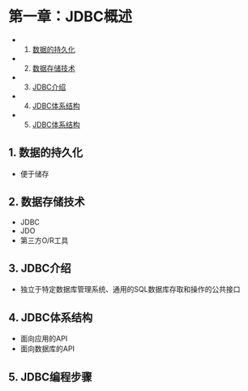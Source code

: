 # 第一章：JDBC概述
<!-- vscode-markdown-toc -->
* 1. [数据的持久化](#)
* 2. [数据存储技术](#-1)
* 3. [JDBC介绍](#JDBC)
* 4. [JDBC体系结构](#JDBC-1)
* 5. [JDBC体系结构](#JDBC-1)

<!-- vscode-markdown-toc-config
	numbering=true
	autoSave=true
	/vscode-markdown-toc-config -->
<!-- /vscode-markdown-toc -->

##  1. <a name=''></a>数据的持久化
 - 便于储存

##  2. <a name='-1'></a>数据存储技术
 - JDBC
 - JDO
 - 第三方O/R工具

##  3. <a name='JDBC'></a>JDBC介绍
 - 独立于特定数据库管理系统、通用的SQL数据库存取和操作的公共接口

##  4. <a name='JDBC-1'></a>JDBC体系结构
 - 面向应用的API
 - 面向数据库的API

##  5. <a name='JDBC-1'></a>JDBC编程步骤
 